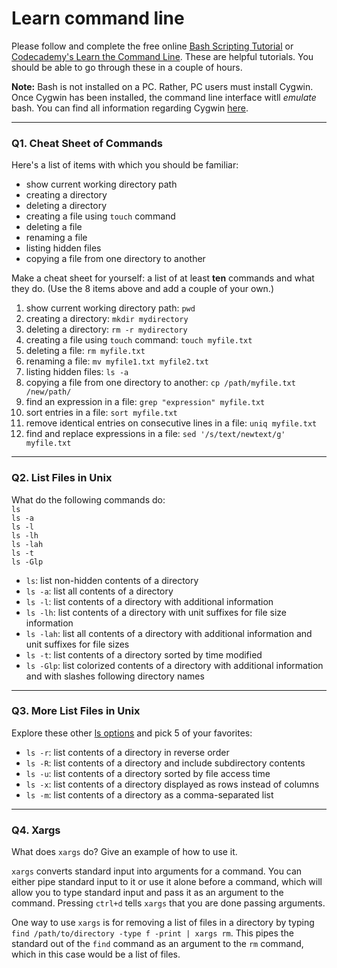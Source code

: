 # Learn command line

Please follow and complete the free online [Bash Scripting Tutorial](https://ryanstutorials.net/bash-scripting-tutorial/) or [Codecademy's Learn the Command Line](https://www.codecademy.com/learn/learn-the-command-line). These are helpful tutorials. You should be able to go through these in a couple of hours.

**Note:** Bash is not installed on a PC. Rather, PC users must install Cygwin. Once Cygwin has been installed, the command line interface witll _emulate_ bash. You can find all information regarding Cygwin [here](https://www.cygwin.com/).

---

### Q1.  Cheat Sheet of Commands  

Here's a list of items with which you should be familiar:  
* show current working directory path
* creating a directory
* deleting a directory
* creating a file using `touch` command
* deleting a file
* renaming a file
* listing hidden files
* copying a file from one directory to another

Make a cheat sheet for yourself: a list of at least **ten** commands and what they do.  (Use the 8 items above and add a couple of your own.)  

1. show current working directory path: `pwd`
2. creating a directory: `mkdir mydirectory`
3. deleting a directory: `rm -r mydirectory`
4. creating a file using `touch` command: `touch myfile.txt`
5. deleting a file: `rm myfile.txt`
6. renaming a file: `mv myfile1.txt myfile2.txt`
7. listing hidden files: `ls -a`
8. copying a file from one directory to another: `cp /path/myfile.txt /new/path/`
9. find an expression in a file: `grep "expression" myfile.txt`
10. sort entries in a file: `sort myfile.txt`
11. remove identical entries on consecutive lines in a file: `uniq myfile.txt`
12. find and replace expressions in a file: `sed '/s/text/newtext/g' myfile.txt`

---

### Q2.  List Files in Unix   

What do the following commands do:  
`ls`  
`ls -a`  
`ls -l`  
`ls -lh`  
`ls -lah`  
`ls -t`  
`ls -Glp`  

* `ls`: list non-hidden contents of a directory
* `ls -a`: list all contents of a directory
* `ls -l`: list contents of a directory with additional information
* `ls -lh`: list contents of a directory with unit suffixes for file size information
* `ls -lah`: list all contents of a directory with additional information and unit suffixes for file sizes
* `ls -t`: list contents of a directory sorted by time modified
* `ls -Glp`: list colorized contents of a directory with additional information and with slashes following directory names

---

### Q3.  More List Files in Unix  

Explore these other [ls options](http://www.techonthenet.com/unix/basic/ls.php) and pick 5 of your favorites:

* `ls -r`: list contents of a directory in reverse order
* `ls -R`: list contents of a directory and include subdirectory contents
* `ls -u`: list contents of a directory sorted by file access time
* `ls -x`: list contents of a directory displayed as rows instead of columns
* `ls -m`: list contents of a directory as a comma-separated list

---

### Q4.  Xargs   

What does `xargs` do? Give an example of how to use it.

`xargs` converts standard input into arguments for a command. You can either pipe standard input to it or use it alone before a command, which will allow you to type standard input and pass it as an argument to the command. Pressing `ctrl+d` tells `xargs` that you are done passing arguments.

One way to use `xargs` is for removing a list of files in a directory by typing `find /path/to/directory -type f -print | xargs rm`. This pipes the standard out of the `find` command as an argument to the `rm` command, which in this case would be a list of files. 
